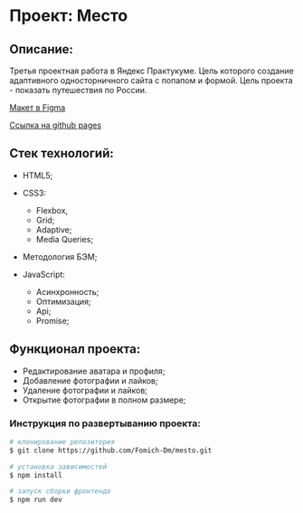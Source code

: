 # Проект: Место

## Описание:

Третья проектная работа в Яндекс Практукуме. Цель которого создание адаптивного односторничного сайта c попапом и формой.
Цель проекта - показать путешествия по России.

[Макет в Figma](https://www.figma.com/file/2cn9N9jSkmxD84oJik7xL7/JavaScript.-Sprint-4?node-id=0%3A1)

[Ссылка на github pages](https://fomich-dm.github.io/mesto/)

## Стек технологий:

* HTML5;

* CSS3:
  - Flexbox,
  - Grid;
  - Adaptive;
  - Media Queries;

* Методология БЭМ;

* JavaScript:
    - Асинхронность;
    - Оптимизация;
    - Api;
    - Promise;

## Функционал проекта:
- Редактирование аватара и профиля;
- Добавление фотографии и лайков;
- Удаление фотографии и лайков;
- Открытие фотографии в полном размере;

### Инструкция по развертыванию проекта:
```bash
# клонирование репозитория
$ git clone https://github.com/Fomich-Dm/mesto.git

# установка зависимостей
$ npm install

# запуск сборки фронтенда
$ npm run dev
